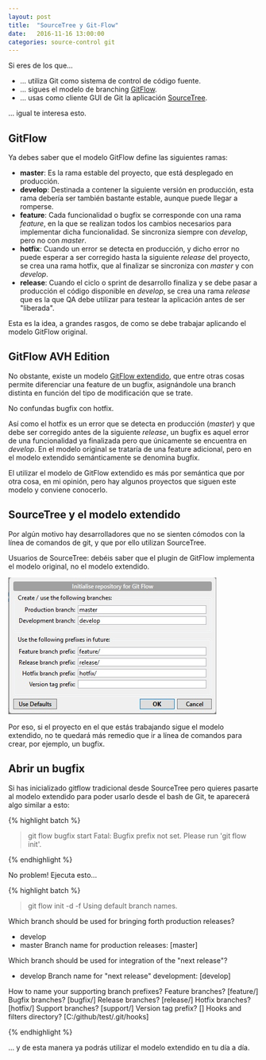 ```yaml
---
layout: post
title:  "SourceTree y Git-Flow"
date:   2016-11-16 13:00:00
categories: source-control git
---
```


Si eres de los que...
- ... utiliza Git como sistema de control de código fuente.
- ... sigues el modelo de branching [GitFlow](http://nvie.com/posts/a-successful-git-branching-model/).
- ... usas como cliente GUI de Git la aplicación [SourceTree](https://www.sourcetreeapp.com/).

... igual te interesa esto.

## GitFlow
Ya debes saber que el modelo GitFlow define las siguientes ramas:
- **master**: Es la rama estable del proyecto, que está desplegado en producción.
- **develop**: Destinada a contener la siguiente versión en producción, esta rama debería ser también bastante estable, aunque puede llegar a romperse.
- **feature**: Cada funcionalidad o bugfix se corresponde con una rama *feature*, en la que se realizan todos los cambios necesarios para implementar dicha funcionalidad. Se sincroniza siempre con *develop*, pero no con *master*.
- **hotfix**: Cuando un error se detecta en producción, y dicho error no puede esperar a ser corregido hasta la siguiente *release* del proyecto, se crea una rama hotfix, que al finalizar se sincroniza con *master* y con *develop*.
- **release**: Cuando el ciclo o sprint de desarrollo finaliza y se debe pasar a producción el código disponible en *develop*, se crea una rama *release* que es la que QA debe utilizar para testear la aplicación antes de ser "liberada".

Esta es la idea, a grandes rasgos, de como se debe trabajar aplicando el modelo GitFlow original.

## GitFlow AVH Edition
No obstante, existe un modelo [GitFlow extendido](https://github.com/petervanderdoes/gitflow-avh), que entre otras cosas permite diferenciar una feature de un bugfix, asignándole una branch distinta en función del tipo de modificación que se trate.

No confundas bugfix con hotfix.

Así como el hotfix es un error que se detecta en producción (*master*) y que debe ser corregido antes de la siguiente *release*, un bugfix es aquel error de una funcionalidad ya finalizada pero que únicamente se encuentra en *develop*. En el modelo original se trataría de una feature adicional, pero en el modelo extendido semánticamente se denomina bugfix.

El utilizar el modelo de GitFlow extendido es más por semántica que por otra cosa, en mi opinión, pero hay algunos proyectos que siguen este modelo y conviene conocerlo.

## SourceTree y el modelo extendido
Por algún motivo hay desarrolladores que no se sienten cómodos con la línea de comandos de git, y que por ello utilizan SourceTree.

Usuarios de SourceTree: debéis saber que el plugin de GitFlow implementa el modelo original, no el modelo extendido.

![Git Flow Init SourceTree](/assets/GitFlowInitSourceTree.jpg)

Por eso, si el proyecto en el que estás trabajando sigue el modelo extendido, no te quedará más remedio que ir a línea de comandos para crear, por ejemplo, un bugfix.

## Abrir un bugfix

Si has inicializado gitflow tradicional desde SourceTree pero quieres pasarte al modelo extendido para poder usarlo desde el bash de Git, te aparecerá algo similar a esto:

{% highlight batch %}
> git flow bugfix start
Fatal: Bugfix prefix not set. Please run 'git flow init'.

{% endhighlight %}

No problem! Ejecuta esto...

{% highlight batch %}
> git flow init -d -f
Using default branch names.

Which branch should be used for bringing forth production releases?
   - develop
   - master
Branch name for production releases: [master]

Which branch should be used for integration of the "next release"?
   - develop
Branch name for "next release" development: [develop]

How to name your supporting branch prefixes?
Feature branches? [feature/]
Bugfix branches? [bugfix/]
Release branches? [release/]
Hotfix branches? [hotfix/]
Support branches? [support/]
Version tag prefix? []
Hooks and filters directory? [C:/github/test/.git/hooks]

{% endhighlight %}

... y de esta manera ya podrás utilizar el modelo extendido en tu día a día.